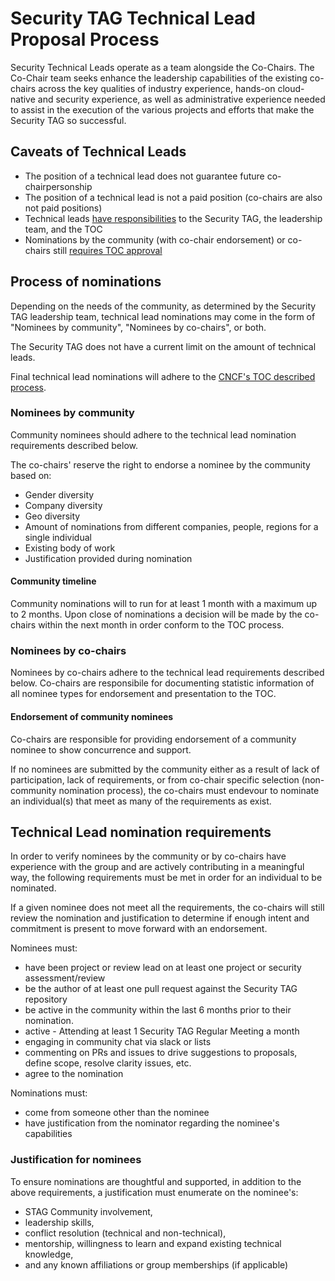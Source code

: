 # Security TAG Technical Lead Proposal Process

Security Technical Leads operate as a team alongside the Co-Chairs. The Co-Chair
team seeks enhance the leadership capabilities of the existing co-chairs across
the key qualities of industry experience, hands-on cloud-native and security
experience, as well as administrative experience needed to assist in the
execution of the various projects and efforts that make the Security TAG so
successful.

## Caveats of Technical Leads

* The position of a technical lead does not guarantee future co-chairpersonship
* The position of a technical lead is not a paid position (co-chairs are also not paid positions)
* Technical leads [have responsibilities](roles.md) to the Security TAG, the
  leadership team, and the TOC
* Nominations by the community (with co-chair endorsement) or co-chairs still
  [requires TOC
  approval](https://github.com/cncf/toc/blob/main/tags/cncf-tags.md#elections)

## Process of nominations

Depending on the needs of the community, as determined by the Security TAG
leadership team, technical lead nominations may come in the form of "Nominees by
community", "Nominees by co-chairs", or both.

The Security TAG does not have a current limit on the amount of technical leads.

Final technical lead nominations will adhere to the [CNCF's TOC described
process](https://github.com/cncf/toc/blob/main/tags/cncf-tags.md#elections).

### Nominees by community

Community nominees should adhere to the technical lead nomination requirements
described below. 

The co-chairs' reserve the right to endorse a nominee by the community based on:

* Gender diversity
* Company diversity
* Geo diversity
* Amount of nominations from different companies, people, regions for a single
  individual 
* Existing body of work
* Justification provided during nomination

#### Community timeline

Community nominations will to run for at least 1 month with a maximum up to 2
months. Upon close of nominations a decision will be made by the co-chairs
within the next month in order conform to the TOC process.

### Nominees by co-chairs

Nominees by co-chairs adhere to the technical lead requirements described below.
Co-chairs are responsibile for documenting statistic information of all nominee
types for endorsement and presentation to the TOC.

####  Endorsement of community nominees

Co-chairs are responsible for providing endorsement of a community nominee to
show concurrence and support. 

If no nominees are submitted by the community either as a result of lack of
participation, lack of requirements, or from co-chair specific selection
(non-community nomination process), the co-chairs must endevour to nominate an
individual(s) that meet as many of the requirements as exist.

## Technical Lead nomination requirements

In order to verify nominees by the community or by co-chairs have experience
with the group and are actively contributing in a meaningful way, the following
requirements must be met in order for an individual to be nominated.

If a given nominee does not meet all the requirements, the co-chairs will still
review the nomination and justification to determine if enough intent and
commitment is present to move forward with an endorsement.

Nominees must:

* have been project or review lead on at least one project or security assessment/review
* be the author of at least one pull request against the Security TAG repository
* be active in the community within the last 6 months prior to their nomination.
 * active - Attending at least 1 Security TAG Regular Meeting a month
 * engaging in community chat via slack or lists
 * commenting on PRs and issues to drive suggestions to proposals, define scope,
   resolve clarity issues, etc.
* agree to the nomination

Nominations must:

* come from someone other than the nominee
* have justification from the nominator regarding the nominee's capabilities

### Justification for nominees

To ensure nominations are thoughtful and supported, in addition to the above
requirements, a justification must enumerate on the nominee's:

* STAG Community involvement, 
* leadership skills, 
* conflict resolution (technical and non-technical),
* mentorship, willingness to learn and expand existing technical knowledge, 
* and any known affiliations or group memberships (if applicable)
